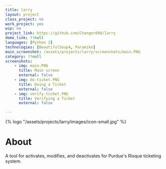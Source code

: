 ```yaml
---
title: larry
layout: project
class_project: no
work_project: yes
wip: no
project_link: https://github.com/Changer098/larry
demo_link: !!null
languages: [Python 2]
technologies: [BeautifulSoup4, Paramiko]
main_screenshot: /assets/projects/larry/screenshots/main.PNG
category: !!null
screenshots:
    - img: main.PNG
      title: Main screen
      external: false
    - img: do-ticket.PNG
      title: Doing a Ticket
      external: false
    - img: verify-ticket.PNG
      title: Verifying a Ticket
      external: false

---
```

<div>{% logo "/assets/projects/larry/images/icon-small.jpg" %}</div>

# About

A tool for activates, modifies, and deactivates for Purdue's Risque ticketing system.